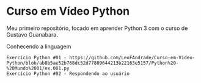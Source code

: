 # Curso em Vídeo Python
 Meu primeiro repositório, focado em aprender Python 3 com o curso de Gustavo Guanabara.
 
Conhecendo a linguagem

    Exercício Python #01 - https://github.com/LeoFAndrade/Curso-em-Video-Python/blob/ab8b5ae52b768dc52d77809644213b22163e5157/Python%20-%20Mundo%2001/ex.001.py
    Exercício Python #02 - Respondendo ao usuário


